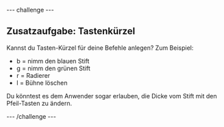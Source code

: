 \--- challenge \---

## Zusatzaufgabe: Tastenkürzel

Kannst du Tasten-Kürzel für deine Befehle anlegen? Zum Beispiel:

+ b = nimm den blauen Stift
+ g = nimm den grünen Stift
+ r = Radierer
+ l = Bühne löschen

Du könntest es dem Anwender sogar erlauben, die Dicke vom Stift mit den Pfeil-Tasten zu ändern.

\--- /challenge \---